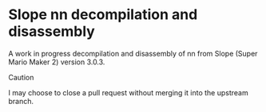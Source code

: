 # Slope nn decompilation and disassembly
A work in progress decompilation and disassembly of nn from Slope (Super Mario Maker 2) version 3.0.3.
> [!CAUTION]
> I may choose to close a pull request without merging it into the upstream branch.
